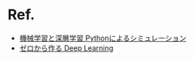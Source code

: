 # Ref.
- [機械学習と深層学習 Pythonによるシミュレーション](https://www.ohmsha.co.jp/book/9784274222269/)
- [ゼロから作る Deep Learning](https://github.com/oreilly-japan/deep-learning-from-scratch)
